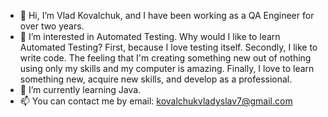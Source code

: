 - 👋 Hi, I’m Vlad Kovalchuk, and I have been working as a QA Engineer for over two years.
- 👀  I’m interested in Automated Testing. 
Why would I like to learn Automated Testing? 
First, because I love testing itself. 
Secondly, I like to write code. The feeling that I'm creating something new out of nothing using only my skills and my computer is amazing. 
Finally, I love to learn something new, acquire new skills, and develop as a professional.
- 🌱 I’m currently learning Java.
- 📫 You can contact me by email: kovalchukvladyslav7@gmail.com

<!---
vkovalchuk-smith/vkovalchuk-smith is a ✨ special ✨ repository because its `README.md` (this file) appears on your GitHub profile.
You can click the Preview link to take a look at your changes.
--->
